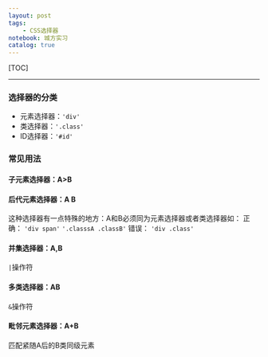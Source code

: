 ```yaml
---
layout: post
tags: 
    - CSS选择器
notebook: 城方实习
catalog: true
---
```


[TOC]

---
### 选择器的分类
- 元素选择器：`'div'`
- 类选择器：`'.class'`
- ID选择器：`'#id'`

### 常见用法
#### 子元素选择器：**A>B**
#### 后代元素选择器：**A B**
这种选择器有一点特殊的地方：A和B必须同为元素选择器或者类选择器如：
正确：
`'div span'`
`'.classsA .classB'`
错误：
`'div .class'`
#### 并集选择器：**A,B**
`|`操作符
#### 多类选择器：**AB**
`&`操作符
#### 毗邻元素选择器：**A+B**
匹配紧随A后的B类同级元素